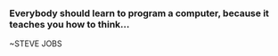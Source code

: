 ### Everybody should learn to program a computer, because it teaches you how to think...
~STEVE JOBS
